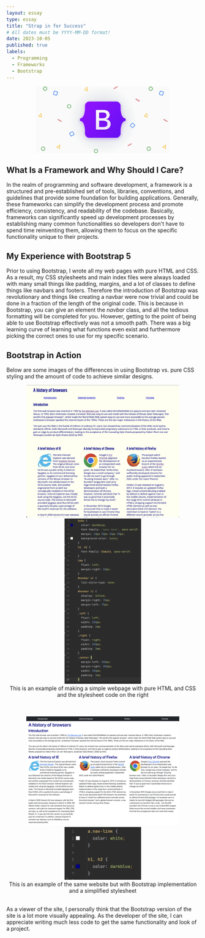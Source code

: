 ```yaml
---
layout: essay
type: essay
title: "Strap in for Success"
# All dates must be YYYY-MM-DD format!
date: 2023-10-05
published: true
labels:
  - Programming
  - Frameworks
  - Bootstrap
---
```

<p align="center">
<img width="350px" class="img-fluid" src="../img/frameworks/bootstrap5logo.png">
</p>

## What Is a Framework and Why Should I Care?
In the realm of programming and software development, a framework is a structured and pre-established set of tools, libraries, conventions, and guidelines that provide some foundation for building applications. Generally, these frameworks can simplify the development process and promote efficiency, consistency, and readability of the codebase. Basically, frameworks can significantly speed up development processes by establishing many common functionalities so developers don't have to spend time reinventing them, allowing them to focus on the specific functionality unique to their projects.

## My Experience with Bootstrap 5
Prior to using Bootstrap, I wrote all my web pages with pure HTML and CSS. As a result, my CSS stylesheets and main index files were always loaded with many small things like padding, margins, and a lot of classes to define things like navbars and footers. Therefore the introduction of Bootstrap was revolutionary and things like creating a navbar were now trivial and could be done in a fraction of the length of the original code. This is because in Bootstrap, you can give an element the <i>navbar</i> class, and all the tedious formatting will be completed for you. However, getting to the point of being able to use Bootstrap effectively was not a smooth path. There was a big learning curve of learning what functions even exist and furthermore picking the correct ones to use for my specific scenario. 

## Bootstrap in Action
Below are some images of the differences in using Bootstrap vs. pure CSS styling and the amount of code to achieve similar designs.

<p align="center">
<img  width="400px" class="img-fluid" src="../img/frameworks/no_bootstrap_browser.jpg">
<img  width="200px" class="img-fluid" src="../img/frameworks/no_bootstrap_style_browser.jpg">
<br>This is an example of making a simple webpage with pure HTML and CSS and the stylesheet code on the right
</p>

<p align="center">
  <br><br>
<img  width="400px" class="img-fluid" src="../img/frameworks/bootstrap_browser.jpg">
<img  width="200px" class="img-fluid" src="../img/frameworks/bootstrap_style_browser.jpg">
<br>This is an example of the same website but with Bootstrap implementation and a simplified stylesheet
</p>

<br>
As a viewer of the site, I personally think that the Bootstrap version of the site is a lot more visually appealing. As the developer of the site, I can appreciate writing much less code to get the same functionality and look of a project.
